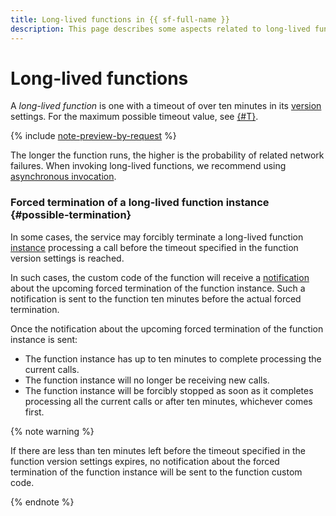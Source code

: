 ```yaml
---
title: Long-lived functions in {{ sf-full-name }}
description: This page describes some aspects related to long-lived functions in {{ sf-name }}, i.e., functions that can run for up to an hour before timing out.
---
```


# Long-lived functions

A _long-lived function_ is one with a timeout of over ten minutes in its [version](./function.md#version) settings. For the maximum possible timeout value, see [{#T}](./limits.md#functions-limits).

{% include [note-preview-by-request](../../_includes/note-preview-by-request.md) %}

The longer the function runs, the higher is the probability of related network failures. When invoking long-lived functions, we recommend using [asynchronous invocation](./function-invoke-async.md).

### Forced termination of a long-lived function instance {#possible-termination}

In some cases, the service may forcibly terminate a long-lived function [instance](./function.md#scaling) processing a call before the timeout specified in the function version settings is reached.

In such cases, the custom code of the function will receive a [notification](./termination-notifications.md#notify-when-active) about the upcoming forced termination of the function instance. Such a notification is sent to the function ten minutes before the actual forced termination.

Once the notification about the upcoming forced termination of the function instance is sent:

* The function instance has up to ten minutes to complete processing the current calls.
* The function instance will no longer be receiving new calls.
* The function instance will be forcibly stopped as soon as it completes processing all the current calls or after ten minutes, whichever comes first.

{% note warning %}

If there are less than ten minutes left before the timeout specified in the function version settings expires, no notification about the forced termination of the function instance will be sent to the function custom code.

{% endnote %}
